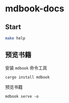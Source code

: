 # mdbook-docs

## Start

```bash
make help
```

## 预览书籍

安装 `mdbook` 命令工具

```
cargo install mdbook
```

预览书籍

```
mdbook serve -o
```

